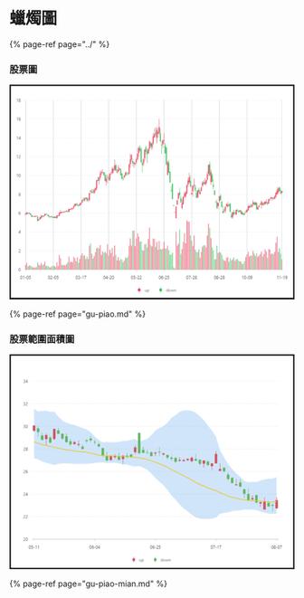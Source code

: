 # 蠟燭圖

{% page-ref page="../" %}

### 股票圖

![&#x80A1;&#x7968;&#x5716;](../../.gitbook/assets/fan-li-gu-piao-tu.png)

{% page-ref page="gu-piao.md" %}



### 股票範圍面積圖

![&#x80A1;&#x7968;&#x7BC4;&#x570D;&#x9762;&#x7A4D;&#x5716;](../../.gitbook/assets/gu-piao-fan-wei-mian-ji-tu.png)

{% page-ref page="gu-piao-mian.md" %}



